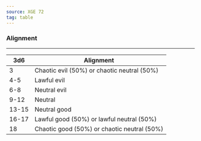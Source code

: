 ```yaml
---
source: XGE 72
tag: table
---
```


### Alignment
---
|3d6|Alignment|
|----|------------|
|3|Chaotic evil (50%) or chaotic neutral (50%)|
|4-5|Lawful evil|
|6-8|Neutral evil|
|9-12|Neutral|
|13-15|Neutral good|
|16-17|Lawful good (50%) or lawful neutral (50%)|
|18|Chaotic good (50%) or chaotic neutral (50%)|
